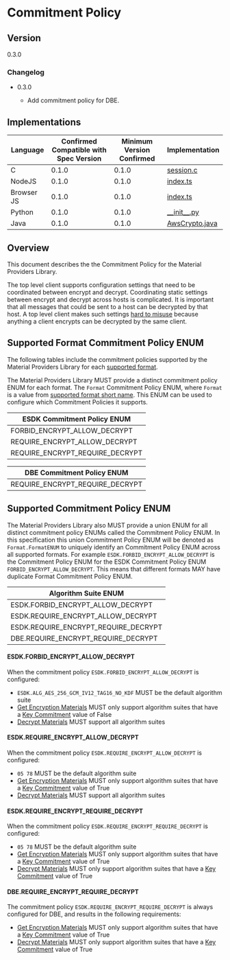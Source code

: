 [//]: # "Copyright Amazon.com Inc. or its affiliates. All Rights Reserved."
[//]: # "SPDX-License-Identifier: CC-BY-SA-4.0"

# Commitment Policy

## Version

0.3.0

### Changelog

- 0.3.0

  - Add commitment policy for DBE.

## Implementations

| Language   | Confirmed Compatible with Spec Version | Minimum Version Confirmed | Implementation                                                                                                                        |
| ---------- | -------------------------------------- | ------------------------- | ------------------------------------------------------------------------------------------------------------------------------------- |
| C          | 0.1.0                                  | 0.1.0                     | [session.c](https://github.com/aws/aws-encryption-sdk-c/blob/master/source/session.c)                                                 |
| NodeJS     | 0.1.0                                  | 0.1.0                     | [index.ts](https://github.com/aws/aws-encryption-sdk-javascript/blob/master/modules/client-node/src/index.ts)                         |
| Browser JS | 0.1.0                                  | 0.1.0                     | [index.ts](https://github.com/aws/aws-encryption-sdk-javascript/blob/master/modules/client-browser/src/index.ts)                      |
| Python     | 0.1.0                                  | 0.1.0                     | [\_\_init\_\_.py](https://github.com/aws/aws-encryption-sdk-python/blob/master/src/aws_encryption_sdk/__init__.py)                    |
| Java       | 0.1.0                                  | 0.1.0                     | [AwsCrypto.java](https://github.com/aws/aws-encryption-sdk-java/blob/master/src/main/java/com/amazonaws/encryptionsdk/AwsCrypto.java) |

## Overview

This document describes the the Commitment Policy for the Material Providers Library.

The top level client supports configuration settings
that need to be coordinated between encrypt and decrypt.
Coordinating static settings between encrypt and decrypt across hosts is complicated.
It is important that all messages that could be sent to a host can be decrypted by that host.
A top level client makes such settings [hard to misuse](https://github.com/awslabs/aws-encryption-sdk-specification/blob/master/tenets.md#hard-to-misuse)
because anything a client encrypts can be decrypted by the same client.

## Supported Format Commitment Policy ENUM

The following tables include the commitment policies
supported by the Material Providers Library
for each [supported format](./algorithm-suites.md#supported-formats).

The Material Providers Library MUST provide
a distinct commitment policy ENUM for each format.
The `Format` Commitment Policy ENUM, where `Format`
is a value from [supported format short name](./algorithm-suites.md#supported-formats).
This ENUM can be used to configure
which Commitment Policies it supports.

| ESDK Commitment Policy ENUM     |
| ------------------------------- |
| FORBID_ENCRYPT_ALLOW_DECRYPT    |
| REQUIRE_ENCRYPT_ALLOW_DECRYPT   |
| REQUIRE_ENCRYPT_REQUIRE_DECRYPT |

| DBE Commitment Policy ENUM      |
| ------------------------------- |
| REQUIRE_ENCRYPT_REQUIRE_DECRYPT |

## Supported Commitment Policy ENUM

The Material Providers Library also MUST provide
a union ENUM for all distinct commitment policy ENUMs
called the Commitment Policy ENUM.
In this specification this union Commitment Policy ENUM
will be denoted as `Format.FormatENUM`
to uniquely identify an Commitment Policy ENUM across all supported formats.
For example `ESDK.FORBID_ENCRYPT_ALLOW_DECRYPT`
is the Commitment Policy ENUM for the ESDK Commitment Policy ENUM `FORBID_ENCRYPT_ALLOW_DECRYPT`.
This means that different formats MAY have duplicate Format Commitment Policy ENUM.

| Algorithm Suite ENUM                 |
| ------------------------------------ |
| ESDK.FORBID_ENCRYPT_ALLOW_DECRYPT    |
| ESDK.REQUIRE_ENCRYPT_ALLOW_DECRYPT   |
| ESDK.REQUIRE_ENCRYPT_REQUIRE_DECRYPT |
| DBE.REQUIRE_ENCRYPT_REQUIRE_DECRYPT  |

#### ESDK.FORBID_ENCRYPT_ALLOW_DECRYPT

When the commitment policy `ESDK.FORBID_ENCRYPT_ALLOW_DECRYPT` is configured:

- `ESDK.ALG_AES_256_GCM_IV12_TAG16_NO_KDF` MUST be the default algorithm suite
- [Get Encryption Materials](./cmm-interface.md#get-encryption-materials) MUST only support algorithm suites that have a [Key Commitment](./algorithm-suites.md#algorithm-suites-encryption-key-derivation-settings) value of False
- [Decrypt Materials](./cmm-interface.md#decrypt-materials) MUST support all algorithm suites

#### ESDK.REQUIRE_ENCRYPT_ALLOW_DECRYPT

When the commitment policy `ESDK.REQUIRE_ENCRYPT_ALLOW_DECRYPT` is configured:

- `05 78` MUST be the default algorithm suite
- [Get Encryption Materials](./cmm-interface.md#get-encryption-materials) MUST only support algorithm suites that have a [Key Commitment](./algorithm-suites.md#algorithm-suites-encryption-key-derivation-settings) value of True
- [Decrypt Materials](./cmm-interface.md#decrypt-materials) MUST support all algorithm suites

#### ESDK.REQUIRE_ENCRYPT_REQUIRE_DECRYPT

When the commitment policy `ESDK.REQUIRE_ENCRYPT_REQUIRE_DECRYPT` is configured:

- `05 78` MUST be the default algorithm suite
- [Get Encryption Materials](./cmm-interface.md#get-encryption-materials) MUST only support algorithm suites that have a [Key Commitment](./algorithm-suites.md#algorithm-suites-encryption-key-derivation-settings) value of True
- [Decrypt Materials](./cmm-interface.md#decrypt-materials) MUST only support algorithm suites that have a [Key Commitment](./algorithm-suites.md#algorithm-suites-encryption-key-derivation-settings) value of True

#### DBE.REQUIRE_ENCRYPT_REQUIRE_DECRYPT

The commitment policy `ESDK.REQUIRE_ENCRYPT_REQUIRE_DECRYPT` is always configured for DBE,
and results in the following requirements:

- [Get Encryption Materials](./cmm-interface.md#get-encryption-materials) MUST only support algorithm suites that have a [Key Commitment](./algorithm-suites.md#algorithm-suites-encryption-key-derivation-settings) value of True
- [Decrypt Materials](./cmm-interface.md#decrypt-materials) MUST only support algorithm suites that have a [Key Commitment](./algorithm-suites.md#algorithm-suites-encryption-key-derivation-settings) value of True
